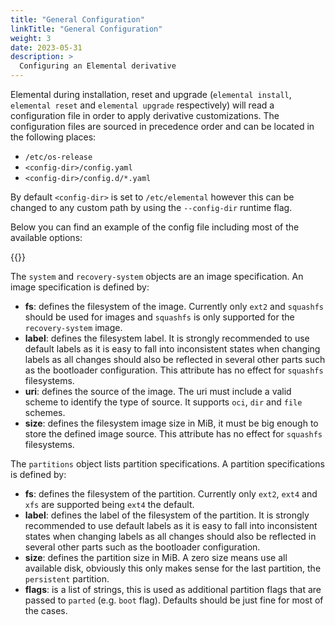```yaml
---
title: "General Configuration"
linkTitle: "General Configuration"
weight: 3
date: 2023-05-31
description: >
  Configuring an Elemental derivative
---
```



Elemental during installation, reset and upgrade (`elemental install`, `elemental reset` and `elemental upgrade` respectively) will read a configuration file in order to apply derivative customizations. The configuration files are sourced in precedence order and can be located in the following places:

- `/etc/os-release`
- `<config-dir>/config.yaml`
- `<config-dir>/config.d/*.yaml`

By default `<config-dir>` is set to `/etc/elemental` however this can be changed to any custom path by using the `--config-dir` runtime flag.

Below you can find an example of the config file including most of the available options:

{{<githubembed repo="rancher/elemental-toolkit" file="config.yaml.example" lang="yaml">}}


The `system` and `recovery-system` objects are an image specification. An image specification is defined by:

- **fs**: defines the filesystem of the image. Currently only `ext2` and `squashfs` should be used for images and `squashfs` is only supported for the `recovery-system` image.
- **label**: defines the filesystem label. It is strongly recommended to use default labels as it is easy to fall into inconsistent states when changing labels as all changes should also be reflected in several other parts such as the bootloader configuration. This attribute has no effect for `squashfs` filesystems.
- **uri**: defines the source of the image. The uri must include a valid scheme to identify the type of source. It supports `oci`, `dir` and `file` schemes.
- **size**: defines the filesystem image size in MiB, it must be big enough to store the defined image source. This attribute has no effect for `squashfs` filesystems.


The `partitions` object lists partition specifications. A partition specifications is defined by:

- **fs**: defines the filesystem of the partition. Currently only `ext2`, `ext4` and `xfs` are supported being `ext4` the default.
- **label**: defines the label of the filesystem of the partition. It is strongly recommended to use default labels as it is easy to fall into inconsistent states when changing labels as all changes should also be reflected in several other parts such as the bootloader configuration.
- **size**: defines the partition size in MiB. A zero size means use all available disk, obviously this only makes sense for the last partition, the `persistent` partition.
- **flags**: is a list of strings, this is used as additional partition flags that are passed to `parted` (e.g. `boot` flag). Defaults should be just fine for most of the cases.
